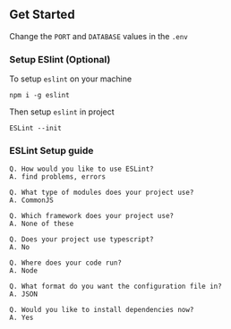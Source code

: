 ## Get Started

Change the `PORT` and `DATABASE` values in the `.env`

### Setup ESlint (Optional)

To setup `eslint` on your machine
    
    npm i -g eslint

Then setup `eslint` in project

    ESLint --init 

### ESLint Setup guide


    Q. How would you like to use ESLint?
    A. find problems, errors

    Q. What type of modules does your project use?
    A. CommonJS

    Q. Which framework does your project use?
    A. None of these

    Q. Does your project use typescript?
    A. No

    Q. Where does your code run?
    A. Node

    Q. What format do you want the configuration file in?
    A. JSON

    Q. Would you like to install dependencies now?
    A. Yes
